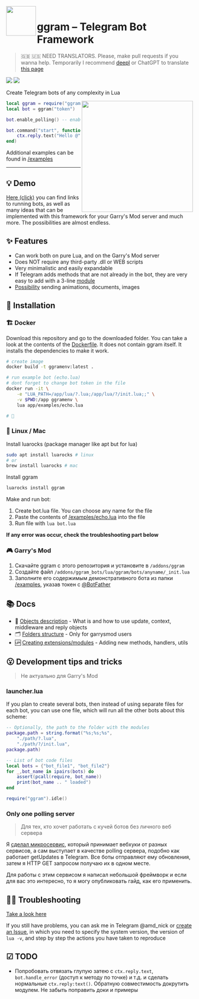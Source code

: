 <img align="left" width="80" src="https://i.imgur.com/AbYOj2T.png">

# ggram – Telegram Bot Framework

> 🇬🇧 🇺🇸 NEED TRANSLATORS. Please, make pull requests if you wanna help. Temporarily I recommend [deepl](https://www.deepl.com/translator) or ChatGPT to translate [this page](https://raw.githubusercontent.com/TRIGONIM/ggram/main/readme.md)

<p align="left">
	<img src="https://img.shields.io/github/languages/code-size/TRIGONIM/ggram">
	<img src="https://img.shields.io/github/license/TRIGONIM/ggram">
</p>

Create Telegram bots of any complexity in Lua

<img align="right" width="300" src="https://user-images.githubusercontent.com/9200174/135781831-dbb545a9-b3d9-4d0a-ba58-dd42935d35f0.png">

```lua
local ggram = require("ggram")
local bot = ggram("token")

bot.enable_polling() -- enables getUpdates loop

bot.command("start", function(ctx)
	ctx.reply.text("Hello @" .. ctx.from.username)
end)
```

Additional examples can be found in [/examples](/examples)

---

## 💡 Demo
[Here (click)](https://forum.gm-donate.net/t/idei-telegram-botov-dlya-vashego-servera/197) you can find links to running bots, as well as many ideas that can be implemented with this framework for your Garry's Mod server and much more. The possibilities are almost endless.

## ✨ Features
- Can work both on pure Lua, and on the Garry's Mod server
- Does NOT require any third-party .dll or WEB scripts
- Very minimalistic and easily expandable
- If Telegram adds methods that are not already in the bot, they are very easy to add with a 3-line [module](/info/making_extensions.md)
- [Possibility](/info/sending_multipart.md) sending animations, documents, images

## 🚀 Installation

### 🏗 Docker

Download this repository and go to the downloaded folder. You can take a look at the contents of the [Dockerfile](/Dockerfile). It does not contain ggram itself. It installs the dependencies to make it work.

```bash
# create image
docker build -t ggramenv:latest .

# run example bot (echo.lua)
# dont forget to change bot token in the file
docker run -it \
	-e "LUA_PATH=/app/lua/?.lua;/app/lua/?/init.lua;;" \
	-v $PWD:/app ggramenv \
	lua app/examples/echo.lua

# 🎉
```

### 🐧 Linux / Mac

Install luarocks (package manager like apt but for lua)

```bash
sudo apt install luarocks # linux
# or
brew install luarocks # mac
```

Install ggram

```bash
luarocks install ggram
```

Make and run bot:
1. Create bot.lua file. You can choose any name for the file
2. Paste the contents of [/examples/echo.lua](/examples/echo.lua) into the file
3. Run file with `lua bot.lua`

**If any error was occur, check the troubleshooting part below**


### 🎮 Garry's Mod
1. Скачайте ggram с этого репозитория и установите в `/addons/ggram`
2. Создайте файл `/addons/ggram_bots/lua/ggram/bots/anyname/_init.lua`
3. Заполните его содержимым демонстративного бота из папки [/examples](/examples), указав токен с [@BotFather](https://t.me/BotFather)

## 📚 Docs
- 🤔 [Objects description](/info/understanding_things.md) - What is and how to use update, context, middleware and reply objects
- 🗂 [Folders structure](/info/project_structure.md) - Only for garrysmod users
- 🆙 [Creating extensions/modules](/info/making_extensions.md) - Adding new methods, handlers, utils

## 😮 Development tips and tricks

> Не актуально для Garry's Mod

### launcher.lua

If you plan to create several bots, then instead of using separate files for each bot, you can use one file, which will run all the other bots about this scheme:

```lua
-- Optionally, the path to the folder with the modules
package.path = string.format("%s;%s;%s",
	"./path/?.lua",
	"./path/?/init.lua",
package.path)

-- List of bot code files
local bots = {"bot_file1", "bot_file2"}
for _,bot_name in ipairs(bots) do
	assert(pcall(require, bot_name))
	print(bot_name .. " loaded")
end

require("ggram").idle()
```

### Only one polling server

> Для тех, кто хочет работать с кучей ботов без личного веб сервера

Я [сделал микросервис](https://blog.amd-nick.me/poll-gmod-app-docs/), который принимает вебхуки от разных сервисов, а сам выступает в качестве polling сервера, подобно как работает getUpdates в Telegram. Все боты отправляют ему обновления, затем я HTTP GET запросом получаю их в одном месте.

Для работы с этим сервисом я написал небольшой фреймворк и если для вас это интересно, то я могу опубликовать гайд, как его применить.

## 👩‍🔧 Troubleshooting

[Take a look here](/info/troubleshooting.md)

If you still have problems, you can ask me in Telegram @amd_nick or [create an Issue](https://github.com/TRIGONIM/ggram/issues/new), in which you need to specify the system version, the version of `lua -v`, and step by step the actions you have taken to reproduce

## ☑︎ TODO

- Попробовать отвязать глупую затею с `ctx.reply.text`, `bot.handle_error` (доступ к методу по точке) и т.д. и сделать нормальные `ctx.reply:text()`. Обратную совместимость докрутить модулем. Не забыть поправить доки и примеры
